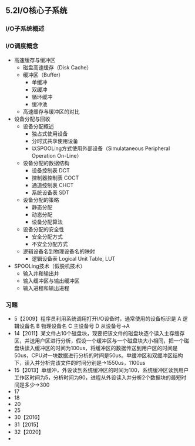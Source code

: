 ## 5.2I/O核心子系统
### I/O子系统概述
### I/O调度概念
- 高速缓存与缓冲区
    - 磁盘高速缓存（Disk Cache）
    - 缓冲区（Buffer）
        - 单缓冲
        - 双缓冲
        - 循环缓冲
        - 缓冲池
    - 高速缓存与缓冲区的对比
- 设备分配与回收
    - 设备分配概述
        - 独占式使用设备
        - 分时式共享使用设备
        - 以SPOOLing方式使用外部设备（Simulataneous Peripheral Operation On-Line）
    - 设备分配的数据结构
        - 设备控制表 DCT
        - 控制器控制表 COCT
        - 通道控制表 CHCT
        - 系统设备表 SDT
    - 设备分配的策略
        - 静态分配
        - 动态分配
        - 设备分配算法
    - 设备分配的安全性
        - 安全分配方式
        - 不安全分配方式
    - 逻辑设备名到物理设备名的映射
        - 逻辑设备表 Logical Unit Table, LUT
- SPOOLing技术（假脱机技术）
    - 输入井和输出井
    - 输入缓冲区与输出缓冲区
    - 输入进程和输出进程
### 习题
- 5【2009】程序员利用系统调用打开I/O设备时，通常使用的设备标识是
A 逻辑设备名
B 物理设备名
C 主设备号
D 从设备号→A
- 14【2011】某文件占10个磁盘块，现要把该文件的磁盘块逐个读入主存缓存区，并送用户区进行分析，假设一个缓冲区与一个磁盘块大小相同，把一个磁盘块读入缓冲区的时间为100us，将缓冲区的数据传送到用户区的时间是50us，CPU对一块数据进行分析的时间是50us。单缓冲区和双缓冲区结构下，读入并分析完该文件的时间分别是→1550us，1100us
- 15【2013】单缓冲，外设读到系统缓冲区的时间为100，系统缓冲区读到用户工作区时间为5，分析时间为90，进程从外设读入并分析2个数据块的最短时间是多少→300
- 17
- 18
- 20
- 25
- 30【2016】
- 31【2015】
- 32【2020】
- 